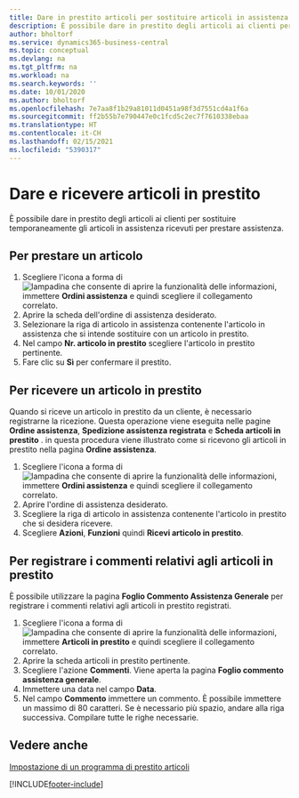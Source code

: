 ```yaml
---
title: Dare in prestito articoli per sostituire articoli in assistenza | Documenti Microsoft
description: È possibile dare in prestito degli articoli ai clienti per sostituire temporaneamente gli articoli in assistenza ricevuti per prestare assistenza.
author: bholtorf
ms.service: dynamics365-business-central
ms.topic: conceptual
ms.devlang: na
ms.tgt_pltfrm: na
ms.workload: na
ms.search.keywords: ''
ms.date: 10/01/2020
ms.author: bholtorf
ms.openlocfilehash: 7e7aa8f1b29a81011d0451a98f3d7551cd4a1f6a
ms.sourcegitcommit: ff2b55b7e790447e0c1fcd5c2ec7f7610338ebaa
ms.translationtype: HT
ms.contentlocale: it-CH
ms.lasthandoff: 02/15/2021
ms.locfileid: "5390317"
---
```

# <a name="lend-and-receive-loaners"></a>Dare e ricevere articoli in prestito
È possibile dare in prestito degli articoli ai clienti per sostituire temporaneamente gli articoli in assistenza ricevuti per prestare assistenza.  
  
## <a name="to-lend-a-loaner-item"></a>Per prestare un articolo    
1. Scegliere l'icona a forma di ![lampadina che consente di aprire la funzionalità delle informazioni](media/ui-search/search_small.png "Informazioni sull'operazione che si desidera eseguire"), immettere **Ordini assistenza** e quindi scegliere il collegamento correlato.  
2. Aprire la scheda dell'ordine di assistenza desiderato.  
3. Selezionare la riga di articolo in assistenza contenente l'articolo in assistenza che si intende sostituire con un articolo in prestito.  
4. Nel campo **Nr. articolo in prestito** scegliere l'articolo in prestito pertinente.  
5. Fare clic su **Sì** per confermare il prestito.  

## <a name="to-receive-a-loaner"></a>Per ricevere un articolo in prestito  
Quando si riceve un articolo in prestito da un cliente, è necessario registrarne la ricezione. Questa operazione viene eseguita nelle pagine **Ordine assistenza**, **Spedizione assistenza registrata** e  **Scheda articoli in prestito** . in questa procedura viene illustrato come si ricevono gli articoli in prestito nella pagina **Ordine assistenza**.  
  
1. Scegliere l'icona a forma di ![lampadina che consente di aprire la funzionalità delle informazioni](media/ui-search/search_small.png "Informazioni sull'operazione che si desidera eseguire"), immettere **Ordini assistenza** e quindi scegliere il collegamento correlato.  
2. Aprire l'ordine di assistenza desiderato.  
3. Scegliere la riga di articolo in assistenza contenente l'articolo in prestito che si desidera ricevere.  
4. Scegliere **Azioni**, **Funzioni** quindi **Ricevi articolo in prestito**.  

## <a name="to-register-loaner-comments"></a>Per registrare i commenti relativi agli articoli in prestito  
È possibile utilizzare la pagina **Foglio Commento Assistenza Generale** per registrare i commenti relativi agli articoli in prestito registrati.  
  
1. Scegliere l'icona a forma di ![lampadina che consente di aprire la funzionalità delle informazioni](media/ui-search/search_small.png "Informazioni sull'operazione che si desidera eseguire"), immettere **Articoli in prestito** e quindi scegliere il collegamento correlato.  
2. Aprire la scheda articoli in prestito pertinente.  
3. Scegliere l'azione **Commenti**. Viene aperta la pagina **Foglio commento assistenza generale**.  
4. Immettere una data nel campo **Data**.  
5. Nel campo **Commento** immettere un commento. È possibile immettere un massimo di 80 caratteri. Se è necessario più spazio, andare alla riga successiva. Compilare tutte le righe necessarie.  
  
## <a name="see-also"></a>Vedere anche  
[Impostazione di un programma di prestito articoli](service-how-setup-loaner-program.md)   


[!INCLUDE[footer-include](includes/footer-banner.md)]